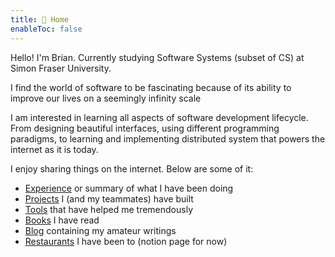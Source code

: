 ```yaml
---
title: 🏡 Home
enableToc: false
---
```


Hello! I'm Brian. Currently studying Software Systems (subset of CS) at Simon Fraser University.

I find the world of software to be fascinating because of its ability to improve our lives on a seemingly infinity scale

I am interested in learning all aspects of software development lifecycle. From designing beautiful interfaces, using different programming paradigms, to learning and implementing distributed system that powers the internet as it is today.

I enjoy sharing things on the internet. Below are some of it:
- [Experience](notes/experience.md) or summary of what I have been doing
- [Projects](notes/projects.md) I (and my teammates) have built
- [Tools](notes/tools.md) that have helped me tremendously
- [Books](notes/books.md) I have read
- [Blog](notes/blog.md) containing my amateur writings
- [Restaurants](https://brianrahadi.notion.site/Restaurant-Reviews-2762ef471f4c44bf8221683723835e87) I have been to (notion page for now)